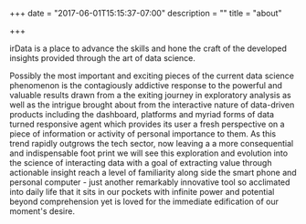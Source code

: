 +++
date = "2017-06-01T15:15:37-07:00"
description = ""
title = "about"

+++

irData is a place to advance the skills and hone the craft of the developed insights provided through the art of data science.  

Possibly the most important and exciting pieces of the current data science phenomenon is the contagiously addictive response to the powerful and valuable results drawn from a the exiting journey in exploratory analysis as well as the intrigue brought about from the interactive nature of data-driven products including the dashboard, platforms and myriad forms of data turned responsive agent which provides its user a fresh perspective on a piece of information or activity of personal importance to them. As this trend rapidly outgrows the tech sector, now leaving a a more consequential and indispensable foot print we will see this exploration and evolution into the science of interacting data with a goal of extracting value through actionable insight reach a level of familiarity along side the smart phone and personal computer - just another remarkably innovative tool so acclimated into daily life that it sits in our pockets with infinite power and potential beyond comprehension yet is loved for the immediate edification of our moment's desire.
